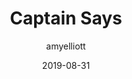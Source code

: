 ﻿---
layout: game
title:  "Captain Says"
type: "Game Development Blog"
color: "background-color: seagreen"
summary: "Captain Says is a educational game designed around the theme 'The Game Is A Liar'. <small>(Community Game Jam)</small>"
author: amyelliott
date: '2019-08-31'
category: ['game-development', 'game-jam', 'unity']
thumbnail: https://am3pap005files.storage.live.com/y4mQWbhn8cEXSxlviP8LCGFh13SRj7ljTQUcrxUQ2vcySkbdkTPIy-cP0WgIXKmqWP598RMBACklVrWG5hrePkhLmgTlzgIMzb6Iv3uU1WMRwT0KEyrsdbaY8OpvY1fbFNO-Yl1adaOv8EgUTXSyduYx91SEYFN3sClXZm_IbFgWj2DdOkPwKN3HO6ly6HACI54?width=1920&height=1634&cropmode=none
keywords: educational, gamejam, casual, arcade
permalink: /games/captain-says/
usemathjax: true
genre: ['Educational', 'Casual']
browser_playable: true
hidden: true
heading: "Shoot the right shapes to get more points!"
icon: https://am3pap005files.storage.live.com/y4mQWbhn8cEXSxlviP8LCGFh13SRj7ljTQUcrxUQ2vcySkbdkTPIy-cP0WgIXKmqWP598RMBACklVrWG5hrePkhLmgTlzgIMzb6Iv3uU1WMRwT0KEyrsdbaY8OpvY1fbFNO-Yl1adaOv8EgUTXSyduYx91SEYFN3sClXZm_IbFgWj2DdOkPwKN3HO6ly6HACI54?width=1920&height=1634&cropmode=none
showreel: 
itch: https://amy-elliott.itch.io/blockyroads
isgameembed: false
gamevideo: https://www.youtube.com/embed/jCQq_6hxVxk?controls=0
status: "Done"
projecttype: "Game Jam"
duration: "1 Week"
tools: ['Unity', 'Photoshop']
roles: ['Programming', 'Design', 'UI']
credits: ['Amy Elliott']
screenshots: ['https://am3pap005files.storage.live.com/y4m8oxuxIMTMlwCwQODv730Cwmu1mMQ2PH2cj049cG4qcqndEEa6pqqJUyDmDGAZ4AKEaNxrS6yoQkXwDrC2myAaHsZqCG-VkBIvDBcLxefCQldSwbekHAjWnIcSkJT0UEy2ceygLQiEb3mzeZ3YJpKeBYRl0ROL5psoWDsSYIJqd9vEEgfpAWuq_RlzKIawTZr?width=1920&height=1080&cropmode=none', 'https://am3pap005files.storage.live.com/y4mvD7ZGuxz3Z7ZIQMJuk6PkjWDdNtysYjGWf-E9ow0p_VC7Hpa8tArs7kDNjlcna0yMUxYkWHB03VDVBwijwYzjre_c6QHu9LLCvwmabB5TIvo_1aNfcXtCr0Ky_hYZG7te_BVbo-v_Ozx_pSE_WcZwTyMqPGQiim4HrzcrJjhd090z45elxwrQR-ubyXzH7uI?width=1920&height=1080&cropmode=none', 'https://am3pap005files.storage.live.com/y4mpa1clsl97OucLoHHz2D7jox_XoQCe5nWVmhyb9TR7vo_ATEZngNyUqjzAj4eiEG6w8x0qeIJYb61G2s62YLfW5NIBaisThWVb8sBgpupOcJ5yJXxXfKLQ6NZ6vu9rnBO8KSQl47zruiM_ujVMN_w86FVGk8r9aK9zPiEmJ1zMBzIvocoC5gueKCWSEJBEHws?width=1920&height=1080&cropmode=none', 'https://am3pap005files.storage.live.com/y4m5mB6L48ozhPgoYTKD623AyTbgg9Cvmsxru5s5nNbtvtysObAp67eSiYDJv_CRxBfkSHOvzBP9YDgUW70aCeu_Kbz09CaPX8Jh3rNK2GeFotiNL-yml8pqSopWTALQ0WIfx_xipdKoCE7gn547cq57jezmW2z6MohBeit67ESZo7EAcwjJl4Xe_IKjmM7VLHt?width=1920&height=1080&cropmode=none', 'https://am3pap005files.storage.live.com/y4mKlncAMU271azsUGkWTsVGW3UEdF-s25LYHi82wBoXsB2yyq_cfqv7zityxfHAzC5nZjnmVLFMIX-d2186skEiBvBYg_C9RXqc8Dt-Ut38xoqAhqD8DnqEcdVnjBRrXGocO2oalOhc7up6HFi-NajqZK6Ag4s_e8fccqtx9_lZH0Q0SSU9ysORV4t77rLuKKl?width=1920&height=1080&cropmode=none']
---